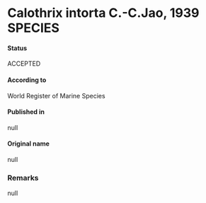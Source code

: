 # Calothrix intorta C.-C.Jao, 1939 SPECIES

#### Status
ACCEPTED

#### According to
World Register of Marine Species

#### Published in
null

#### Original name
null

### Remarks
null